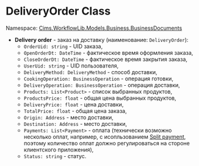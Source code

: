 # DeliveryOrder Class

Namespace: [Cims.WorkflowLib.Models.Business.BusinessDocuments](Cims.WorkflowLib.Models.Business.BusinessDocuments.md)

- **Delivery order** - заказ на доставку (наименование: `DeliveryOrder`):
    - `OrderUid: string` - UID заказа,
    - `OpenOrderDt: DateTime` - фактическое время оформления заказа,
    - `CloseOrderDt: DateTime` - фактическое время закрытия заказа,
    - `UserUid: string` - UID пользователя,
    - `DeliveryMethod: DeliveryMethod` - способ доставки,
    - `CookingOperation: BusinessOperation` - операция готовки,
    - `DeliveryOperation: BusinessOperation` - операция доставки,
    - `Products: List<Product>` - список выбранных продуктов,
    - `ProductsPrice: float` - общая цена выбранных продуктов,
    - `DeliveryPrice: float` - цена доставки,
    - `TotalPrice: float` - общая цена заказа,
    - `Origin: Address` - место доставки,
    - `Destination: Address` - место доставки,
    - `Payments: List<Payment>` - оплата (технически возможно несколько оплат, например, с исопльзованием [Split payment](https://en.wikipedia.org/wiki/Split_payment), поэтому количество оплат должно регулироваться на стороне клиентского приложения),
    - `Status: string` - статус.
